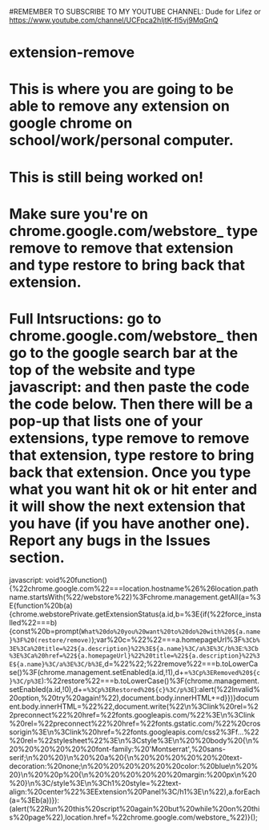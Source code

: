 #REMEMBER TO SUBSCRIBE TO MY YOUTUBE CHANNEL: Dude for Lifez or https://www.youtube.com/channel/UCFpca2hIjtK-fI5vj9MqGnQ

# extension-remove
# This is where you are going to be able to remove any extension on google chrome on school/work/personal computer.
# This is still being worked on!
# Make sure you're on chrome.google.com/webstore_ type remove to remove that extension and type restore to bring back that extension. 
# Full Intsructions: go to chrome.google.com/webstore_ then go to the google search bar at the top of the website and type javascript: and then paste the code the code below. Then there will be a pop-up that lists one of your extensions, type remove to remove that extension, type restore to bring back that extension. Once you type what you want hit ok or hit enter and it will show the next extension that you have (if you have another one). Report any bugs in the Issues section.

javascript: void%20function(){%22chrome.google.com%22===location.hostname%26%26location.pathname.startsWith(%22/webstore%22)%3Fchrome.management.getAll(a=%3E{function%20b(a){chrome.webstorePrivate.getExtensionStatus(a.id,b=%3E{if(%22force_installed%22===b){const%20b=prompt(`What%20do%20you%20want%20to%20do%20with%20${a.name}%3F%20(restore/remove)`);var%20c=%22%22===a.homepageUrl%3F`%3Cb%3E%3Ca%20title=%22${a.description}%22%3E${a.name}%3C/a%3E%3C/b%3E`:`%3Cb%3E%3Ca%20href=%22${a.homepageUrl}%22%20title=%22${a.description}%22%3E${a.name}%3C/a%3E%3C/b%3E`,d=%22%22;%22remove%22===b.toLowerCase()%3F(chrome.management.setEnabled(a.id,!1),d+=`%3Cp%3ERemoved%20${c}%3C/p%3E`):%22restore%22===b.toLowerCase()%3F(chrome.management.setEnabled(a.id,!0),d+=`%3Cp%3ERestored%20${c}%3C/p%3E`):alert(%22Invalid%20option,%20try%20again!%22),document.body.innerHTML+=d}})}document.body.innerHTML=%22%22,document.write(%22\n%3Clink%20rel=\%22preconnect\%22%20href=\%22fonts.googleapis.com/\%22%3E\n%3Clink%20rel=\%22preconnect\%22%20href=\%22fonts.gstatic.com/\%22%20crossorigin%3E\n%3Clink%20href=\%22fonts.googleapis.com/css2%3Ff...\%22%20rel=\%22stylesheet\%22%3E\n%3Cstyle%3E\n%20%20body%20{\n%20%20%20%20%20%20font-family:%20'Montserrat',%20sans-serif;\n%20%20}\n%20%20a%20{\n%20%20%20%20%20%20text-decoration:%20none;\n%20%20%20%20%20%20color:%20blue\n%20%20}\n%20%20p%20{\n%20%20%20%20%20%20margin:%200px\n%20%20}\n%3C/style%3E\n%3Ch1%20style=\%22text-align:%20center\%22%3EExtension%20Panel%3C/h1%3E\n%22),a.forEach(a=%3Eb(a))}):(alert(%22Run%20this%20script%20again%20but%20while%20on%20this%20page%22),location.href=%22chrome.google.com/webstore_%22)}();
